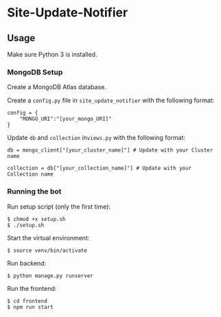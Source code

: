 # Site-Update-Notifier

## Usage

Make sure Python 3 is installed.

### MongoDB Setup

Create a MongoDB Atlas database.

Create a `config.py` file in `site_update_notifier` with the following format:

```
config = {
    "MONGO_URI":"[your_mongo_URI]"
}
```

Update `db` and `collection` in`views.py` with the following format:

```
db = mongo_client["[your_cluster_name]"] # Update with your Cluster name

collection = db["[your_collection_name]"] # Update with your Collection name
```

### Running the bot

Run setup script (only the first time):

```
$ chmod +x setup.sh
$ ./setup.sh
```

Start the virtual environment:

```
$ source venv/bin/activate
```

Run backend:

```
$ python manage.py runserver
```

Run the frontend:

```
$ cd frontend
$ npm run start
```
